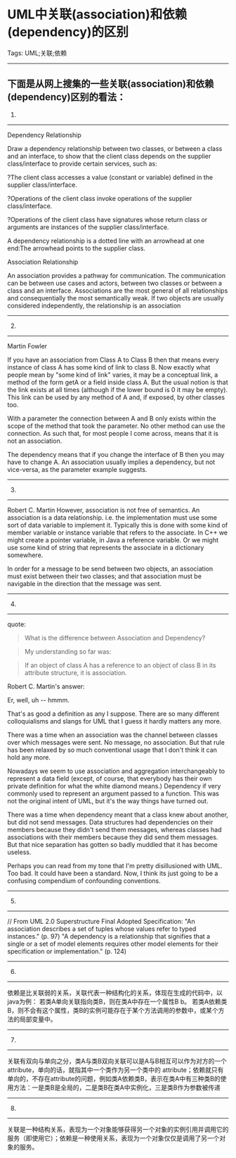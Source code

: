 # UML中关联(association)和依赖(dependency)的区别
Tags: UML;关联;依赖

------

下面是从网上搜集的一些关联(association)和依赖(dependency)区别的看法： 
--------- 
1. 
--------- 
Dependency Relationship 
 
Draw a dependency relationship between two classes, or between a class and an interface, to show that the client class depends on the supplier class/interface to provide certain services, such as: 
 
?The client class accesses a value (constant or variable) defined in the supplier class/interface. 
 
?Operations of the client class invoke operations of the supplier class/interface. 
 
?Operations of the client class have signatures whose return class or arguments are instances of the supplier class/interface. 
 
A dependency relationship is a dotted line with an arrowhead at one end:The arrowhead points to the supplier class. 
 
Association Relationship 
 
An association provides a pathway for communication. The communication can be between use cases and actors, between two classes or between a class and an interface. Associations are the most general of all relationships and consequentially the most semantically weak. If two objects are usually considered independently, the relationship is an association 
 
--------- 
2. 
--------- 
Martin Fowler 
 
If you have an association from Class A to Class B then that means every instance of class A has some kind of link to class B. Now exactly what people mean by "some kind of link" varies, it may be a conceptual link, a method of the form getA or a field inside class A. But the usual notion is that the link exists at all times (although if the lower bound is 0 it may be empty). This link can be used by any method of A and, if exposed, by other classes too. 
 
With a parameter the connection between A and B only exists within the scope of the method that took the parameter. No other method can use the connection. As such that, for most people I come across, means that it is not an association. 
 
The dependency means that if you change the interface of B then you may have to change A. An association usually implies a dependency, but not vice-versa, as the parameter example suggests. 
 
--------- 
3. 
---------   
Robert C. Martin 
However, association is not free of semantics. An association is a data relationship. i.e. the implementation must use some sort of data variable to implement it. Typically this is done with some kind of member variable or instance variable that refers to the associate. In C++ we might create a pointer variable, in Java a reference variable. Or we might use some kind of string that represents the associate in a dictionary somewhere. 
 
In order for a message to be send between two objects, an association must exist between their two classes; and that association must be navigable in the direction that the message was sent. 
 
--------- 
4. 
--------- 
quote: 
>What is the difference between Association and Dependency? 
 
>My understanding so far was: 
 
>If an object of class A has a reference to an object of class B in its 
>attribute structure, it is association. 
 
Robert C. Martin's answer: 
 
Er, well, uh -- hmmm. 
 
That's as good a definition as any I suppose. There are so many different colloquialisms and slangs for UML that I guess it hardly matters any more. 
 
There was a time when an association was the channel between classes over which messages were sent. No message, no association. But that rule has been relaxed by so much conventional usage that I don't think it can hold any more. 
 
Nowadays we seem to use association and aggregation interchangeably to represent a data field (except, of course, that everybody has their own private definition for what the white diamond means.) Dependency if very commonly used to represent an argument passed to a function. This was not the original intent of UML, but it's the way things have turned out. 
 
There was a time when dependency meant that a class knew about another, but did not send messages. Data structures had dependencies on their members because they didn't send them messages, whereas classes had associations with their members because they did send them messages. But that nice separation has gotten so badly muddled that it has become useless. 
 
Perhaps you can read from my tone that I'm pretty disillusioned with UML. Too bad. It could have been a standard. Now, I think its just going to be a confusing compendium of confounding conventions. 
 
--------- 
5. 
--------- 
// 
From UML 2.0 Superstructure Final Adopted Specification: 
"An association describes a set of tuples whose values refer to typed instances." (p. 97) 
"A dependency is a relationship that signifies that a single or a set of model elements requires other model elements for their specification or implementation." (p. 124) 
 
--------- 
6. 
--------- 
依赖是比关联弱的关系，关联代表一种结构化的关系，体现在生成的代码中，以java为例： 
 若类A单向关联指向类B，则在类A中存在一个属性B b。 
若类A依赖类B，则不会有这个属性，类B的实例可能存在于某个方法调用的参数中，或某个方法的局部变量中。 
 
--------- 
7. 
--------- 
 关联有双向与单向之分，类A与类B双向关联可以是A与B相互可以作为对方的一个attribute，单向的话，就指其中一个类作为另一个类中的 attribute；依赖就只有单向的，不存在attribute的问题，例如类A依赖类B，表示在类A中有三种类B的使用方法：一是类B是全局的，二是类B在类A中实例化，三是类B作为参数被传递 
 
--------- 
8. 
--------- 
关联是一种结构关系，表现为一个对象能够获得另一个对象的实例引用并调用它的服务（即使用它）；依赖是一种使用关系，表现为一个对象仅仅是调用了另一个对象的服务。